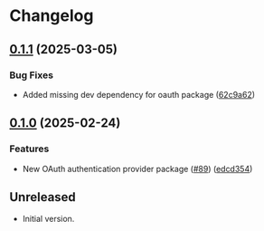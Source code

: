 # Changelog

## [0.1.1](https://github.com/microsoft/kiota-dart/compare/microsoft_kiota_oauth-v0.1.0...microsoft_kiota_oauth-v0.1.1) (2025-03-05)


### Bug Fixes

* Added missing dev dependency for oauth package ([62c9a62](https://github.com/microsoft/kiota-dart/commit/62c9a62095e461b27a8db032df86f39a43239509))

## [0.1.0](https://github.com/microsoft/kiota-dart/compare/microsoft_kiota_oauth-v0.0.1...microsoft_kiota_oauth-v0.1.0) (2025-02-24)


### Features

* New OAuth authentication provider package ([#89](https://github.com/microsoft/kiota-dart/issues/89)) ([edcd354](https://github.com/microsoft/kiota-dart/commit/edcd3548bed51b957b679330c9088efefc82f549))

## Unreleased

- Initial version.
